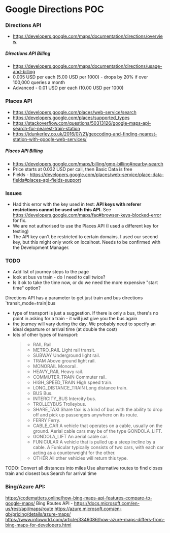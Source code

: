 # Google Directions POC


### Directions API

 - https://developers.google.com/maps/documentation/directions/overview


##### Directions API Billing 
- https://developers.google.com/maps/documentation/directions/usage-and-billing
- 0.005 USD per each (5.00 USD per 1000) - drops by 20% if over 100,000 queries a month
- Advanced - 0.01 USD per each (10.00 USD per 1000)

### Places API

- https://developers.google.com/places/web-service/search
- https://developers.google.com/places/supported_types
- https://stackoverflow.com/questions/50313126/google-maps-api-search-for-nearest-train-station
- https://jdunkerley.co.uk/2016/07/21/geocoding-and-finding-nearest-station-with-google-web-services/


##### Places API Billing 
- https://developers.google.com/maps/billing/gmp-billing#nearby-search
- Price starts at 0.032 USD per call, then Basic Data is free
- Fields - https://developers.google.com/places/web-service/place-data-fields#places-api-fields-support


### Issues

- Had this error with the key used in test: **API keys with referer restrictions cannot be used with this API.** See https://developers.google.com/maps/faq#browser-keys-blocked-error for fix.
- We are not authorised to use the Places API (I used a different key for testing)
- The API key can't be restricted to certain domains. I used our second key, but this might only work on localhost. Needs to be confirmed with the Development Manager.


### TODO

- Add list of journey steps to the page
- look at bus vs train - do I need to call twice?
- Is it ok to take the time now, or do we need the more expensive "start time" option?

Directions API has a parameter to get just train and bus directions `transit_mode=train|bus

- type of transport is just a suggestion. If there is only a bus, there's no point in asking for a train - it will just give you the bus again
- the journey will vary during the day. We probably need to specify an ideal departure or arrival time (at double the cost)
- lots of other types of transport:
  >* RAIL	Rail.
  >* METRO_RAIL	Light rail transit.
  >* SUBWAY	Underground light rail.
  >* TRAM	Above ground light rail.
  >* MONORAIL	Monorail.
  >* HEAVY_RAIL	Heavy rail.
  >* COMMUTER_TRAIN	Commuter rail.
  >* HIGH_SPEED_TRAIN	High speed train.
  >* LONG_DISTANCE_TRAIN	Long distance train.
  >* BUS	Bus.
  >* INTERCITY_BUS	Intercity bus.
  >* TROLLEYBUS	Trolleybus.
  >* SHARE_TAXI	Share taxi is a kind of bus with the ability to drop off and pick up passengers anywhere on its route.
  >* FERRY	Ferry.
  >* CABLE_CAR	A vehicle that operates on a cable, usually on the ground. Aerial cable cars may be of the type GONDOLA_LIFT.
  >* GONDOLA_LIFT	An aerial cable car.
  >* FUNICULAR	A vehicle that is pulled up a steep incline by a cable. A Funicular typically consists of two cars, with each car acting as a counterweight for the other.
  >* OTHER	All other vehicles will return this type.
 

TODO: Convert all distances into miles
Use alternative routes to find closes train and closest bus
Search for arrival time


### Bing/Azure API:

   https://codematters.online/how-bing-maps-api-features-compare-to-google-maps/
   Bing Routes API - https://docs.microsoft.com/en-us/rest/api/maps/route
   https://azure.microsoft.com/en-gb/pricing/details/azure-maps/
   https://www.infoworld.com/article/3346086/how-azure-maps-differs-from-bing-maps-for-developers.html
 
